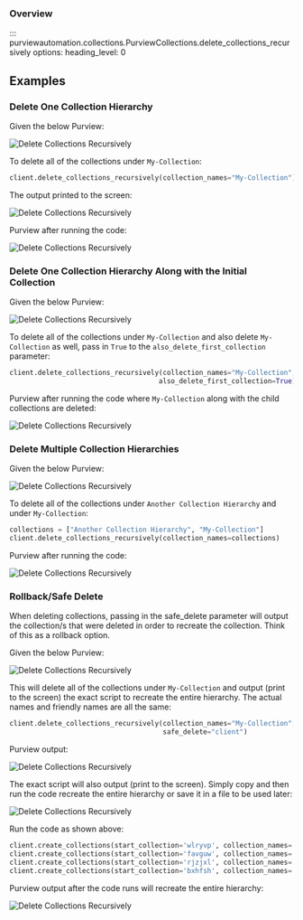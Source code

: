 ### Overview
::: purviewautomation.collections.PurviewCollections.delete_collections_recursively
    options:
        heading_level: 0


## Examples

### Delete One Collection Hierarchy
Given the below Purview:

![Delete Collections Recursively](../img/tutorial/delete-collections-recursively/image01.png)

To delete all of the collections under `My-Collection`:
```Python
client.delete_collections_recursively(collection_names="My-Collection")
```
The output printed to the screen:

![Delete Collections Recursively](../img/tutorial/delete-collections-recursively/image02.png)

Purview after running the code:

![Delete Collections Recursively](../img/tutorial/delete-collections-recursively/image03.png)


### Delete One Collection Hierarchy Along with the Initial Collection

Given the below Purview:

![Delete Collections Recursively](../img/tutorial/delete-collections-recursively/image01.png)

To delete all of the collections under `My-Collection` and also delete `My-Collection` as well, pass in `True` to the `also_delete_first_collection` parameter:

```Python
client.delete_collections_recursively(collection_names="My-Collection",
                                     also_delete_first_collection=True)
```
Purview after running the code where `My-Collection` along with the child collections are deleted:

![Delete Collections Recursively](../img/tutorial/delete-collections-recursively/image04.png)


### Delete Multiple Collection Hierarchies

Given the below Purview:

![Delete Collections Recursively](../img/tutorial/delete-collections-recursively/image05.png)

To delete all of the collections under `Another Collection Hierarchy` and under `My-Collection`:

```Python
collections = ["Another Collection Hierarchy", "My-Collection"]
client.delete_collections_recursively(collection_names=collections)
```

Purview after running the code:

![Delete Collections Recursively](../img/tutorial/delete-collections-recursively/image06.png)

### Rollback/Safe Delete
When deleting collections, passing in the safe_delete parameter will output the collection/s that were deleted in order to recreate the collection. Think of this as a rollback option.

Given the below Purview:

![Delete Collections Recursively](../img/tutorial/delete-collections-recursively/image01.png)

This will delete all of the collections under `My-Collection` and output (print to the screen) the exact script to recreate the entire hierarchy. The actual names and friendly names are all the same:

```Python
client.delete_collections_recursively(collection_names="My-Collection", 
                                      safe_delete="client")
```

Purview output:

![Delete Collections Recursively](../img/tutorial/delete-collections-recursively/image07.png)

The exact script will also output (print to the screen). Simply copy and then run the code recreate the entire hierarchy or save it in a file to be used later:

![Delete Collections Recursively](../img/tutorial/delete-collections-recursively/image08.png)

Run the code as shown above:

```Python
client.create_collections(start_collection='wlryvp', collection_names='favguw', safe_delete_friendly_name='Sub Collection 2')
client.create_collections(start_collection='favguw', collection_names='rjzjxl', safe_delete_friendly_name='Sub Collection 3')
client.create_collections(start_collection='rjzjxl', collection_names='bxhfsh', safe_delete_friendly_name='Sub Collection 4')
client.create_collections(start_collection='bxhfsh', collection_names='kahqba', safe_delete_friendly_name='Sub Collection 5')
```

Purview output after the code runs will recreate the entire hierarchy:

![Delete Collections Recursively](../img/tutorial/delete-collections-recursively/image09.png)









